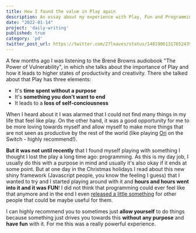 ```yaml
---
title: How I found the value in Play again
description: An essay about my experience with Play, Fun and Programming.
date: "2022-01-14"
project: 'daily-writing'
published: true
category: 'pd'
twitter_post_url: https://twitter.com/27leaves/status/1481906131765243906
---
```


A few months ago I was listening to the Brené Browns audiobook "The Power of Vulnerability", in which she talks about the importance of Play and how it leads to higher states of productivity and creativity. There she talked about that Play has three elements:

-   It's **time spent without a purpose**
-   It's **something you don't want to end**
-   It leads to a **loss of self-conciousness**

When I heard about it I was alarmed that I could not find many things in my life that feel like play. On the other hand, it was a good opportunity for me to be more loving towards myself and allow myself to make more things that are not seen as productive by the rest of the world (like playing [Ori](https://www.orithegame.com/) on the Switch - highly recommend!).

**But it was not until recently** that I found myself playing with something I thought I lost the play a long time ago: programming. As this is my day job, I usually do this with a purpose in mind and usually it's also okay if it ends at some point. But at one day in the Christmas holidays I read about this new shiny framework (Javascript people, you know the feeling I guess) that I wanted to try and I started playing around with it and **hours and hours went into it and it was FUN**! I did not think that programming could ever feel like that anymore and in the end I even [released a little something](https://github.com/27leaves/elderjs-tailwind-starter) for other people that could be maybe useful for them.

I can highly recommend you to sometimes just **allow yourself** to do things because something just drives you towards this **without any purpose** and **have fun** with it. For me this was a really powerful experience.